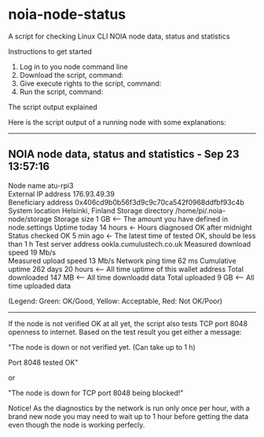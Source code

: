 # noia-node-status
A script for checking Linux CLI NOIA node data, status and statistics

Instructions to get started

1. Log in to you node command line
2. Download the script, command:
3. Give execute rights to the script, command:
4. Run the script, command: 

The script output explained

Here is the script output of a running node with some explanations:

-------------------------------------------------------------------
NOIA node data, status and statistics - Sep 23 13:57:16
-------------------------------------------------------------------

Node name                atu-rpi3           
External IP address      176.93.49.39       
Beneficiary address      0x406cd9b0b56f3d9c9c70ca542f0968ddfbf93c4b
System location          Helsinki, Finland
Storage directory        /home/pi/.noia-node/storage
Storage size             1 GB        <-- The amount you have defined in node.settings
Uptime today             14 hours    <- Hours diagnosed OK after midnight            
Status checked OK        5 min ago   <- The latest time of tested OK, should be less than 1 h 
Test server address      ookla.cumulustech.co.uk
Measured download speed  19 Mb/s     
Measured upload speed    13 Mb/s
Network ping time        62 ms
Cumulative uptime        262 days 20 hours  <-- All time uptime of this wallet address
Total downloaded         147 MB             <-- All time downloadd data
Total uploaded           9 GB               <-- All time uploaded data

(Legend: Green: OK/Good, Yellow: Acceptable, Red: Not OK/Poor)

--------------------------------------------------------------------

If the node is not verified OK at all yet, the script also tests TCP port 8048 
openness to internet. Based on the test result you get either a message:

"The node is down or not verified yet. (Can take up to 1 h)

Port 8048 tested OK"

or 

"The node is down for TCP port 8048 being blocked!"

Notice! As the diagnostics by the network is run only once per hour, with a brand new node 
you may need to wait up to 1 hour before getting the data even though the node is
working perfecly.
